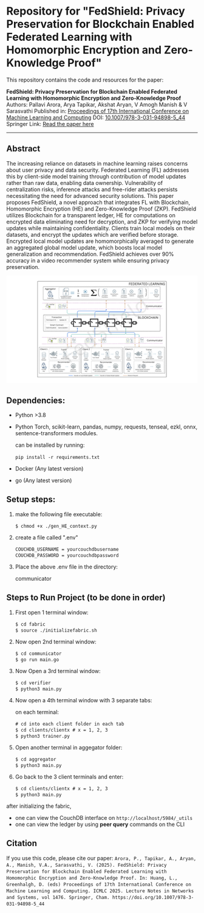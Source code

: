 # Repository for "FedShield: Privacy Preservation for Blockchain Enabled Federated Learning with Homomorphic Encryption and Zero-Knowledge Proof"  
This repository contains the code and resources for the paper:  

**FedShield: Privacy Preservation for Blockchain Enabled Federated Learning with Homomorphic Encryption and Zero-Knowledge Proof**  
Authors: Pallavi Arora, Arya Tapikar, Akshat Aryan, V Amogh Manish & V Sarasvathi
Published in: [Proceedings of 17th International Conference on Machine Learning and Computing](https://doi.org/10.1007/978-3-031-94898-5)
DOI: [10.1007/978-3-031-94898-5_44](https://doi.org/10.1007/978-3-031-94898-5_44)  
Springer Link: [Read the paper here](https://link.springer.com/chapter/10.1007/978-3-031-94898-5_44)  

---

## Abstract
The increasing reliance on datasets in machine learning raises concerns about user privacy and data security. Federated Learning (FL) addresses this by client-side model training through contribution of model updates rather than raw data, enabling data ownership. Vulnerability of centralization risks, inference attacks and free-rider attacks persists necessitating the need for advanced security solutions. This paper proposes FedShield, a novel approach that integrates FL with Blockchain, Homomorphic Encryption (HE) and Zero-Knowledge Proof (ZKP). FedShield utilizes Blockchain for a transparent ledger, HE for computations on encrypted data eliminating need for decryption, and ZKP for verifying model updates while maintaining confidentiality. Clients train local models on their datasets, and encrypt the updates which are verified before storage. Encrypted local model updates are homomorphically averaged to generate an aggregated global model update, which boosts local model generalization and recommendation. FedShield achieves over 90% accuracy in a video recommender system while ensuring privacy preservation.

![Diagram](img/diagram.png)

## Dependencies:

* Python >3.8
* Python Torch, scikit-learn, pandas, numpy, requests, tenseal, ezkl, onnx, sentence-transformers modules.

    can be installed by running:

    ```pip install -r requirements.txt```
* Docker (Any latest version)
* go (Any latest version)

## Setup steps:

1) make the following file executable:
    ```
    $ chmod +x ./gen_HE_context.py
    ```

2) create a file called ".env"
    ```
    COUCHDB_USERNAME = yourcouchdbusername
    COUCHDB_PASSWORD = yourcouchdbpassword
    ```

3) Place the above .env file in the directory:
    
    communicator

## Steps to Run Project (to be done in order)
1) First open 1 terminal window:
    ```
    $ cd fabric
    $ source ./initializefabric.sh
    ```

2) Now open 2nd terminal window:
    ```
    $ cd communicator
    $ go run main.go
    ```

3) Now Open a 3rd terminal window:
    ```
    $ cd verifier
    $ python3 main.py
    ```

4) Now open a 4th terminal window with 3 separate tabs:

    on each terminal: 
    ```
    # cd into each client folder in each tab
    $ cd clients/clientx # x = 1, 2, 3
    $ python3 trainer.py
    ```
5) Open another terminal in aggegator folder:
    ```
    $ cd aggregator
    $ python3 main.py
    ```
6) Go back to the 3 client terminals and enter:
    ```
    $ cd clients/clientx # x = 1, 2, 3
    $ python3 main.py
    ```

after initializing the fabric, 
* one can view the CouchDB interface on ```http://localhost/5984/_utils```
* one can view the ledger by using **peer query** commands on the CLI


## Citation
If you use this code, please cite our paper:
```Arora, P., Tapikar, A., Aryan, A., Manish, V.A., Sarasvathi, V. (2025). FedShield: Privacy Preservation for Blockchain Enabled Federated Learning with Homomorphic Encryption and Zero-Knowledge Proof. In: Huang, L., Greenhalgh, D. (eds) Proceedings of 17th International Conference on Machine Learning and Computing. ICMLC 2025. Lecture Notes in Networks and Systems, vol 1476. Springer, Cham. https://doi.org/10.1007/978-3-031-94898-5_44```
